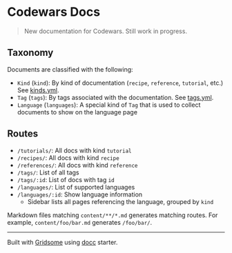 # Codewars Docs

> New documentation for Codewars. Still work in progress.

## Taxonomy

Documents are classified with the following:

- `Kind` (`kind`): By kind of documentation (`recipe`, `reference`, `tutorial`, etc.) See [kinds.yml].
- `Tag` (`tags`): By tags associated with the documentation. See [tags.yml].
- `Language` (`languages`): A special kind of `Tag` that is used to collect documents to show on the language page

## Routes

- `/tutorials/`: All docs with kind `tutorial`
- `/recipes/`: All docs with kind `recipe`
- `/references/`: All docs with kind `reference`
- `/tags/`: List of all tags
- `/tags/:id`: List of docs with tag `id`
- `/languages/`: List of supported languages
- `/languages/:id`: Show language information
  - Sidebar lists all pages referencing the language, grouped by `kind`

Markdown files matching `content/**/*.md` generates matching routes. For example, `content/foo/bar.md` generates `/foo/bar/`.

---

Built with [Gridsome](https://gridsome.org/) using [docc](https://github.com/mrcrmn/docc) starter.

[kinds.yml]: ./data/kinds.yml
[tags.yml]: ./data/tags.yml
